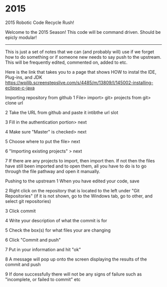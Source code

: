 2015
====

2015 Robotic Code
Recycle Rush!

Welcome to the 2015 Season!
This code will be command driven. Should be epicly modular!

---------------------------------------------------------------------------------------------------------------------------
This is just a set of notes that we can (and probably will) use if we forget how to do something or if someone new needs to say push to the upstream. This will be frequently edited, commented on, added to etc.

Here is the link that takes you to a page that shows HOW to instal the IDE, Plug-ins, and JDK 
https://wpilib.screenstepslive.com/s/4485/m/13809/l/145002-installing-eclipse-c-java

Importing repository from github
1	File> import> git> projects from git> clone url

2	Take the URL from github and paste it intibthe url slot

3	Fill in the authentication portion> next

4	Make sure "Master" is checked> next

5	Choose where to put the file> next

6	"Importing existing projects" > next

7	If there are any projects to import, then import then. If not then the files have still been imported and to open them, all you have to do is to go through the file pathway and open it manually.

Pushing to the upstream
1	When you have edited your code, save

2	Right click on the repository that is located to the left under "Git Repositories" (if it is not shown, go to the Windows tab, go to other, and select git repositories)

3	Click commit

4	Write your description of what the commit is for

5	Check the box(s) for what files your are changing

6	Click "Commit and push"

7	Put in your information and hit "ok"

8	A message will pop up onto the screen displaying the results of the commit and push

9	If done successfully there will not be any signs of failure such as "incomplete, or failed to commit" etc

